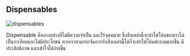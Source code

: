 ## Dispensables

![dispensables](https://sourcemaking.com/images/refactoring-illustrations/dispensables.png)

Dispensable คือบางอย่างที่ไม่มีความจำเป็น และไร้จุดหมาย ซึ่งสิ่งเหล่านี้จะทำให้โค้ดของเราไม่เป็นระเบียบและไม่มีประโยชน์ หากเราสามารถจัดการกับสิ่งเหล่านี้ได้ก็จะทำให้โค้ดสะอาดมากขึ้น มีประสิทธิภาพ และเข้าใจได้ง่ายขึ้น